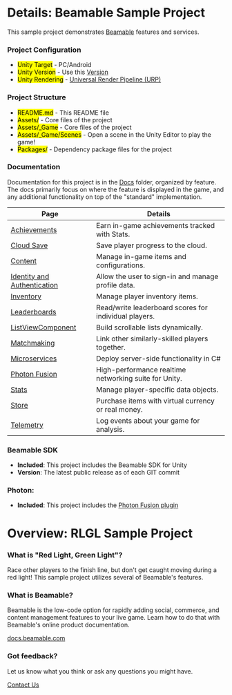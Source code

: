 # **Details: Beamable Sample Project**

This sample project demonstrates [Beamable](https://beamable.com/) features and services.

### **Project Configuration**

- <mark>Unity Target</mark> - PC/Android
- <mark>Unity Version</mark> - Use this [Version](https://github.com/HashbangGamesLLC/Multiplayer_RLGL_Sample_Project/blob/master/BeamablePhotonSample/ProjectSettings/ProjectVersion.txt)
- <mark>Unity Rendering</mark> - [Universal Render Pipeline (URP)](https://docs.unity3d.com/Packages/com.unity.render-pipelines.universal@10.2/manual/index.html)

### **Project Structure**
- <mark>README.md</mark> - This README file
- <mark>Assets/</mark> - Core files of the project
- <mark>Assets/_Game</mark> - Core files of the project
- <mark>Assets/_Game/Scenes</mark> - Open a scene in the Unity Editor to play the game!
- <mark>Packages/</mark> - Dependency package files for the project

### **Documentation**

Documentation for this project is in the [Docs](/docs/) folder, organized by feature. The docs primarily focus on where the feature is displayed in the game, and any additional functionality on top of the "standard" implementation.

| Page                                                              | Details                                               |
| ----------------------------------------------------------------- | ----------------------------------------------------- |
| [Achievements](/docs/Achievements.md)                             | Earn in-game achievements tracked with Stats.         |
| [Cloud Save](/docs/CloudSave.md)                                  | Save player progress to the cloud.                    |
| [Content](/docs/Content.md)                                       | Manage in-game items and configurations.              |
| [Identity and Authentication](/docs/IdentityAndAuthentication.md) | Allow the user to sign-in and manage profile data.    |
| [Inventory](/docs/Inventory.md)                                   | Manage player inventory items.                        |
| [Leaderboards](/docs/Leaderboards.md)                             | Read/write leaderboard scores for individual players. |
| [ListViewComponent](/docs/ListViewComponent.md)                   | Build scrollable lists dynamically.                   |
| [Matchmaking](/docs/Matchmaking.md)                               | Link other similarly-skilled players together.        |
| [Microservices](/docs/Microservices.md)                           | Deploy server-side functionality in C#                |
| [Photon Fusion](/docs/Photon%20Fusion.md)                         | High-performance realtime networking suite for Unity. |
| [Stats](/docs/Stats.md)                                           | Manage player-specific data objects.                  |
| [Store](/docs/Store.md)                                           | Purchase items with virtual currency or real money.   |
| [Telemetry](/docs/Telemetry.md)                                   | Log events about your game for analysis.              |

### **Beamable SDK**
- **Included**: This project includes the Beamable SDK for Unity
- **Version**: The latest public release as of each GIT commit

### **Photon:**
- **Included**: This project includes the [Photon Fusion plugin](https://doc.photonengine.com/en-us/fusion/current/getting-started/fusion-intro)

# **Overview: RLGL Sample Project**

### **What is "Red Light, Green Light"?**

Race other players to the finish line, but don't get caught moving during a red light! This sample project utilizes several of Beamable's features.

### **What is Beamable?**

Beamable is the low-code option for rapidly adding social, commerce, and content management features to your live game. Learn how to do that with Beamable's online product documentation.

[docs.beamable.com](docs.beamable.com)

### **Got feedback?**

Let us know what you think or ask any questions you might have.

[Contact Us](https://docs.beamable.com/discuss)
